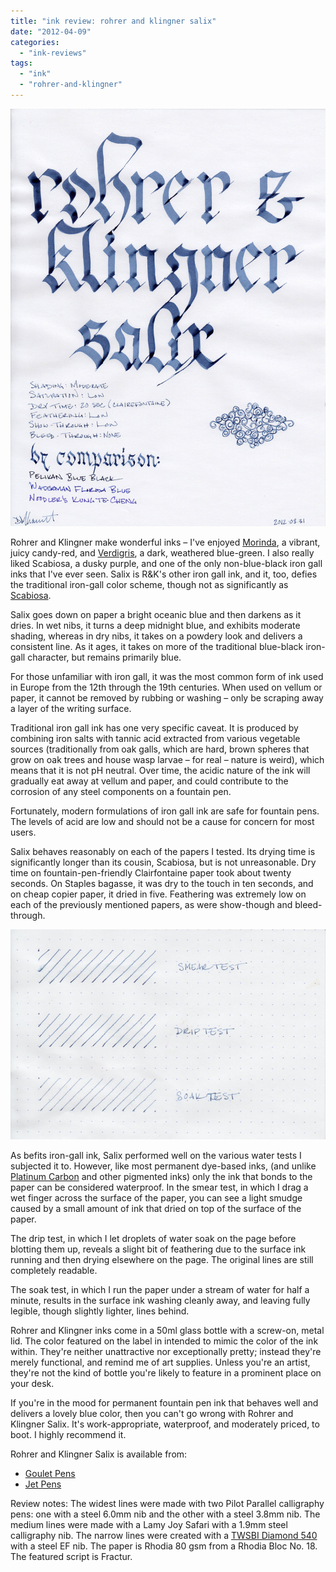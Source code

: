 ```yaml
---
title: "ink review: rohrer and klingner salix"
date: "2012-04-09"
categories: 
  - "ink-reviews"
tags: 
  - "ink"
  - "rohrer-and-klingner"
---
```


![rohrer and klingner salix](r%20and%20k%20salix.jpg)

  
Rohrer and Klingner make wonderful inks – I've enjoyed [Morinda](/blog/2011/5/17/ink-review-rohrer-and-klingner-morinda.html/), a vibrant, juicy candy-red, and [Verdigris](/blog/2012/1/22/ink-review-rohrer-and-klingner-verdigris.html/), a dark, weathered blue-green. I also really liked Scabiosa, a dusky purple, and one of the only non-blue-black iron gall inks that I've ever seen. Salix is R&K's other iron gall ink, and it, too, defies the traditional iron-gall color scheme, though not as significantly as [Scabiosa](/blog/2012/2/16/ink-review-rohrer-and-klingner-scabiosa.html/).

Salix goes down on paper a bright oceanic blue and then darkens as it dries. In wet nibs, it turns a deep midnight blue, and exhibits moderate shading, whereas in dry nibs, it takes on a powdery look and delivers a consistent line. As it ages, it takes on more of the traditional blue-black iron-gall character, but remains primarily blue.

For those unfamiliar with iron gall, it was the most common form of ink used in Europe from the 12th through the 19th centuries. When used on vellum or paper, it cannot be removed by rubbing or washing – only be scraping away a layer of the writing surface.

Traditional iron gall ink has one very specific caveat. It is produced by combining iron salts with tannic acid extracted from various vegetable sources (traditionally from oak galls, which are hard, brown spheres that grow on oak trees and house wasp larvae – for real – nature is weird), which means that it is not pH neutral. Over time, the acidic nature of the ink will gradually eat away at vellum and paper, and could contribute to the corrosion of any steel components on a fountain pen.

Fortunately, modern formulations of iron gall ink are safe for fountain pens. The levels of acid are low and should not be a cause for concern for most users.

Salix behaves reasonably on each of the papers I tested. Its drying time is significantly longer than its cousin, Scabiosa, but is not unreasonable. Dry time on fountain-pen-friendly Clairfontaine paper took about twenty seconds. On Staples bagasse, it was dry to the touch in ten seconds, and on cheap copier paper, it dried in five. Feathering was extremely low on each of the previously mentioned papers, as were show-though and bleed-through.

![water test](r%20and%20k%20salix%20water%20test.jpg)

  
As befits iron-gall ink, Salix performed well on the various water tests I subjected it to. However, like most permanent dye-based inks, (and unlike [Platinum Carbon](/blog/2011/3/8/ink-review-platinum-carbon-black/) and other pigmented inks) only the ink that bonds to the paper can be considered waterproof. In the smear test, in which I drag a wet finger across the surface of the paper, you can see a light smudge caused by a small amount of ink that dried on top of the surface of the paper.

The drip test, in which I let droplets of water soak on the page before blotting them up, reveals a slight bit of feathering due to the surface ink running and then drying elsewhere on the page. The original lines are still completely readable.

The soak test, in which I run the paper under a stream of water for half a minute, results in the surface ink washing cleanly away, and leaving fully legible, though slightly lighter, lines behind.

  
Rohrer and Klingner inks come in a 50ml glass bottle with a screw-on, metal lid. The color featured on the label in intended to mimic the color of the ink within. They're neither unattractive nor exceptionally pretty; instead they're merely functional, and remind me of art supplies. Unless you're an artist, they're not the kind of bottle you're likely to feature in a prominent place on your desk.

If you're in the mood for permanent fountain pen ink that behaves well and delivers a lovely blue color, then you can't go wrong with Rohrer and Klingner Salix. It's work-appropriate, waterproof, and moderately priced, to boot. I highly recommend it.

Rohrer and Klingner Salix is available from:

- [Goulet Pens](http://www.gouletpens.com/Rohrer_Klingner_Salix_Iron_Gall_Ink_p/rk40711050.htm)
- [Jet Pens](http://www.jetpens.com/Rohrer-Klingner-Writing-Ink-50-ml-Bottle-Eisen-Gallus-Tinte-Salix-Iron-Gall-Nut-ink-Salix-Blue/pd/7429)

  
Review notes: The widest lines were made with two Pilot Parallel calligraphy pens: one with a steel 6.0mm nib and the other with a steel 3.8mm nib. The medium lines were made with a Lamy Joy Safari with a 1.9mm steel calligraphy nib. The narrow lines were created with a [TWSBI Diamond 540](/blog/2011/11/1/pen-review-twsbi-diamond-540.html/) with a steel EF nib. The paper is Rhodia 80 gsm from a Rhodia Bloc No. 18. The featured script is Fractur.
